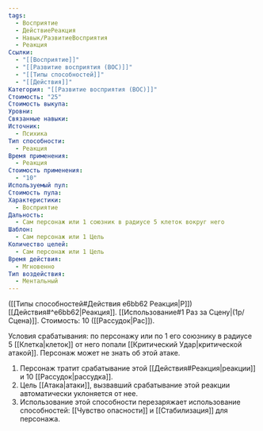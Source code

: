 ```yaml
---
tags:
  - Восприятие
  - ДействиеРеакция
  - Навык/РазвитиеВосприятия
  - Реакция
Ссылки:
  - "[[Восприятие]]"
  - "[[Развитие восприятия (ВОС)]]"
  - "[[Типы способностей]]"
  - "[[Действия]]"
Категория: "[[Развитие восприятия (ВОС)]]"
Стоимость: "25"
Стоимость выкупа: 
Уровни: 
Связанные навыки: 
Источник:
  - Психика
Тип способности:
  - Реакция
Время применения:
  - Реакция
Стоимость применения:
  - "10"
Используемый пул: 
Стоимость пула: 
Характеристики:
  - Восприятие
Дальность:
  - Сам персонаж или 1 союзник в радиусе 5 клеток вокруг него
Шаблон:
  - Сам персонаж или 1 Цель
Количество целей:
  - Сам персонаж или 1 Цель
Время действия:
  - Мгновенно
Тип воздействия:
  - Ментальный
---
```

([[Типы способностей#Действия e6bb62 Реакция|Р]]) [[Действия#^e6bb62|Реакция]]. [[Использование#1 Раз за Сцену|(1р/Сцена)]]. Стоимость: 10 ([[Рассудок|Рас]]).

Условия срабатывания: по персонажу или по 1 его союзнику в радиусе 5 [[Клетка|клеток]] от него попали [[Критический Удар|критической атакой]]. Персонаж может не знать об этой атаке. 

1. Персонаж тратит срабатывание этой [[Действия#Реакция|реакции]] и 10 [[Рассудок|рассудка]].
2. Цель [[Атака|атаки]], вызвавший срабатывание этой реакции автоматически уклоняется от нее.
3. Использование этой способности перезаряжает использование способностей: [[Чувство опасности]] и [[Стабилизация]] для персонажа. 
